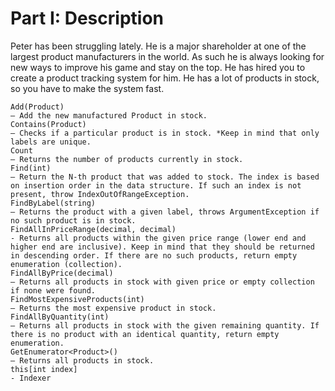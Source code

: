 # Part I: Description

Peter has been struggling lately. He is a major shareholder at one of the largest product manufacturers in the world. As such he is always looking for new ways to improve his game and stay on the top. He has hired you to create a product tracking system for him. He has a lot of products in stock, so you have to make the system fast.

    Add(Product) 
    – Add the new manufactured Product in stock. 
    Contains(Product) 
    – Checks if a particular product is in stock. *Keep in mind that only labels are unique.
	Count 
    – Returns the number of products currently in stock.
    Find(int)
    – Return the N-th product that was added to stock. The index is based on insertion order in the data structure. If such an index is not present, throw IndexOutOfRangeException.
    FindByLabel(string) 
    – Returns the product with a given label, throws ArgumentException if no such product is in stock.
    FindAllInPriceRange(decimal, decimal)
    - Returns all products within the given price range (lower end and higher end are inclusive). Keep in mind that they should be returned in descending order. If there are no such products, return empty enumeration (collection).
    FindAllByPrice(decimal) 
    – Returns all products in stock with given price or empty collection if none were found.
    FindMostExpensiveProducts(int) 
    – Returns the most expensive product in stock.
    FindAllByQuantity(int) 
    – Returns all products in stock with the given remaining quantity. If there is no product with an identical quantity, return empty enumeration.
    GetEnumerator<Product>() 
    – Returns all products in stock.
    this[int index]
    - Indexer
